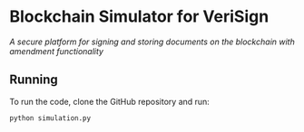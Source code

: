# Blockchain Simulator for VeriSign
*A secure platform for signing and storing documents on the blockchain with amendment functionality*

## Running
To run the code, clone the GitHub repository and run:

```
python simulation.py
```
